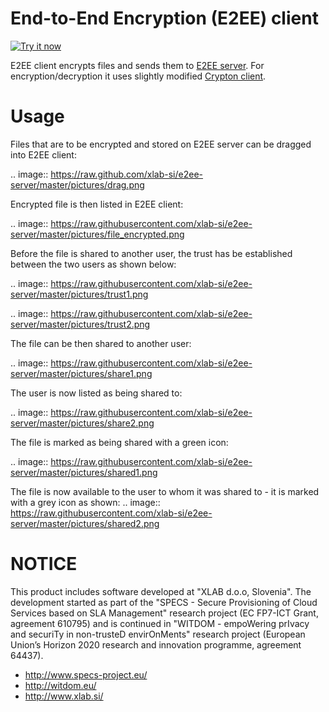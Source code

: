 # End-to-End Encryption (E2EE) client

<a target="_blank" href="https://chrome.google.com/webstore/detail/e2ee-client/gijohbllljmpdlljfognplndkpfhllfe">
<img alt="Try it now" src="https://raw.github.com/GoogleChrome/chrome-app-samples/master/tryitnowbutton_small.png" title="Click here to install this app from the Chrome Web Store"></img>
</a>

E2EE client encrypts files and sends them to [E2EE server](https://github.com/xlab-si/e2ee-server). For encryption/decryption it uses slightly modified [Crypton client](https://github.com/SpiderOak/crypton).

# Usage

Files that are to be encrypted and stored on E2EE server can be dragged into E2EE client:

.. image:: https://raw.github.com/xlab-si/e2ee-server/master/pictures/drag.png

Encrypted file is then listed in E2EE client: 

.. image:: https://raw.githubusercontent.com/xlab-si/e2ee-server/master/pictures/file_encrypted.png

Before the file is shared to another user, the trust has be established between the two users as shown below:

.. image:: https://raw.githubusercontent.com/xlab-si/e2ee-server/master/pictures/trust1.png

.. image:: https://raw.githubusercontent.com/xlab-si/e2ee-server/master/pictures/trust2.png

The file can be then shared to another user:

.. image:: https://raw.githubusercontent.com/xlab-si/e2ee-server/master/pictures/share1.png

The user is now listed as being shared to:

.. image:: https://raw.githubusercontent.com/xlab-si/e2ee-server/master/pictures/share2.png

The file is marked as being shared with a green icon:

.. image:: https://raw.githubusercontent.com/xlab-si/e2ee-server/master/pictures/shared1.png

The file is now available to the user to whom it was shared to - it is marked with a grey icon as shown:
.. image:: https://raw.githubusercontent.com/xlab-si/e2ee-server/master/pictures/shared2.png



# NOTICE #

This product includes software developed at "XLAB d.o.o, Slovenia". The development started as part of the "SPECS - Secure Provisioning of Cloud Services based on SLA Management" research project (EC FP7-ICT Grant, agreement 610795) and is continued in "WITDOM - empoWering prIvacy and securiTy in non-trusteD envirOnMents" research project (European Union’s Horizon 2020 research and innovation programme, agreement 64437).

* http://www.specs-project.eu/
* http://witdom.eu/
* http://www.xlab.si/



